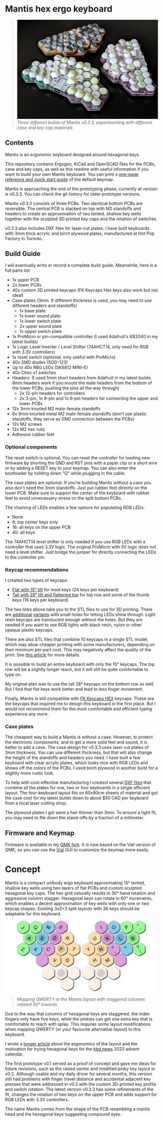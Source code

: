 # Mantis hex ergo keyboard

>![photo](assets/mantis-x3.jpg)
>_Three different builds of Mantis v0.3.3, experimenting with different case and key cap materials_

## Contents

Mantis is an ergonomic keyboard designed around hexagonal keys.

This repository contains Ergogen, KiCad and OpenSCAD files for the PCBs, case and key caps, as well as this readme with useful information if you want to build your own Mantis keyboard. You can print a [one-page reference and quick start guide](https://github.com/fxkuehl/mantis/blob/main/keymap.pdf) of the default keymap.

Mantis is approaching the end of the prototyping phase, currently at version is v0.3.3. You can check the git history for older prototype versions.

Mantis v0.3.3 consists of three PCBs. Two identical bottom PCBs are reversible. The central PCB is stacked on top with M2 standoffs and headers to create an approximation of two tented, shallow key wells together with the sculpted 3D printed key caps and the rotation of switches.

v0.3.3 also includes DXF files for laser-cut plates. I have built keyboards with 3mm thick acrylic and birch plywood plates, manufactured at Hot Pop Factory in Toronto.

## Build Guide

I will eventually write or record a complete build guide. Meanwhile, here is a full parts list:

- 1x upper PCB
- 2x lower PCBs
- 40x custom 3D printed keycaps (FK Keycaps Hex keys also work but not ideal)
- Case plates (3mm. If different thickness is used, you may need to use different headers and standoffs)
    - 1x base plate
    - 1x lower sound plate
    - 1x lower switch plate
    - 2x upper sound plate
    - 1x upper switch plate
- 1x ProMicro or pin-compatible controller (I used Adafruit's KB2040 in my latest builds)
- 1x Logic Level Inverter / Level Shifter (74AHCT14, only need for RGB with 3.3V controllers)
- 1x reset switch (optional, only useful with ProMicro)
- 40x SMD diodes (SOD-123)
- Up to 40x RBG LEDs (SK6812 MINI-E)
- 40x Choc v1 switches
- Headers: (I used 5mm short headers from Adafruit in my latest builds. 8mm headers work if you mount the male headers from the bottom of the lower PCBs, pushing the pins all the way through)
    - 2x 12-pin headers for controllers
    - 2x 3-pin, 1x 8-pin and 1x 6-pin headers for connecting the upper and lower PCBs
- 12x 3mm knurled M2 male-female standoffs
- 6x 9mm knurled metal M2 male-female standoffs (don't use plastic standoffs, they serve as GND connection between the PCBs)
- 12x M2 screws
- 12x M2 hex nuts
- Adhesive rubber feet

### Optional components

The reset switch is optional. You can reset the controller for loading new firmware by shorting the GND and RST pins with a paper clip or a short wire or by adding a RESET key to your keymap. You can also enter the bootloader by holding down "Q" while plugging in the cable.

The case plates are optional. If you're building Mantis without a case you also don't need the 3mm standoffs. Just put rubber feet directly on the lower PCB. Make sure to support the center of the keyboard with rubber feet to avoid unnecessary stress on the split bottom PCBs.

The chaining of LEDs enables a few options for populating RGB LEDs:

- None
- 6: top center keys only
- 16: all keys on the upper PCB
- 40: all keys

The 74AHCT14 level shifter is only needed if you use RGB LEDs with a controller that uses 3.3V logic. The original ProMicro with 5V logic does not need a level shifter. Just bridge the jumper for directly connecting the LEDs to the controller pin.

### Keycap recommendations

I created two types of keycaps:

- [Flat with 15° tilt](https://github.com/fxkuehl/mantis/blob/main/keycap/keycap-v2-15-solid.stl) for most keys (24 keys per keyboard)
- [Tall with 28° tilt and flattened top](https://github.com/fxkuehl/mantis/blob/main/keycap/keycap-v3-28-solid.stl) for top row and some of the thumb keys (16 keys per keyboard)

The two links above take you to the STL files to use for 3D printing. There are [additional](https://github.com/fxkuehl/mantis/blob/main/keycap/keycap-v2-15.stl) [variants](https://github.com/fxkuehl/mantis/blob/main/keycap/keycap-v3-28.stl) with small holes for letting LEDs shine through. Light resin keycaps are translucent enough without the holes. But they are needed if you want to see RGB lights with black resin, nylon or other opaque plastic keycaps.

There are also STL files that combine 10 keycaps in a single STL model, which may allow cheaper printing with some manufacturers, depending on their minimum per-part cost. This may negatively affect the quality of the print. See [this article](https://kbd.news/Mantis-keycaps-2157.html) for more details.

It is possible to build an entire keyboard with only the 15° keycaps. The top row will be a slightly longer reach, but it will still be quite comfortable to type on.

My original plan was to use the tall 28° keycaps on the bottom row as well. But I find that flat keys work better and lead to less finger movement.

Finally, Mantis is still compatible with [FK Keycaps HEX](https://fkcaps.com/keycaps/hex) keycaps. These are the keycaps that inspired me to design this keyboard in the first place. But I would not recommend them for the most comfortable and efficient typing experience any more.

### Case plates

The cheapest way to build a Mantis is without a case. However, to protect the electronic components, and to get a more solid feel and sound, it is better to add a case. The case design for v0.3.3 uses laser cut plates of 3mm thickness. You can use different thickness, but that will also change the height of the standoffs and headers you need. I have built a few keyboard with clear acrylic plates, which looks nice with RGB LEDs and shows off the colors of the PCBs. I used birch plywood in another build for a slightly more rustic look.

To help with cost-effective manufacturing I created several [DXF files](https://github.com/fxkuehl/mantis/tree/main/plates/v0.3.3) that combine all the plates for one, two or four keyboards in a single efficient layout. The four-keyboard layout fits on 60x90cm sheets of material and got the case cost for my latest builds down to about $50 CAD per keyboard from a local laser cutting shop.

The plywood plates I got were a hair thinner than 3mm. To ensure a tight fit, you may need to file down the stand-offs by a fraction of a millimeter.

## Firmware and Keymap

Firmware is available in my [QMK fork](https://github.com/fxkuehl/qmk_firmware/tree/mantis-vial-v0.3/keyboards/mantis). It is now based on the Vial version of QMK, so you can use the [Vial](https://get.vial.today/) GUI to customize the keymap more easily.

# Concept

Mantis is a compact unibody ergo keyboard approximating 15° tented, shallow key wells using two layers of flat PCBs and custom sculpted hexagonal key caps. The hex grid naturally results in 30° hand rotation and aggressive column stagger. Hexagonal keys can rotate in 60° increments, which enables a decent approximation of key wells with only one or two keycap shapes. Existing 3x5+3 split layouts with 36 keys should be adaptable for this keyboard.

![Layout diagram](./assets/mantis-layout.svg)
>_Mapping QWERTY to the Mantis layout with staggered columns rotated 30° inwards_

Due to the way that columns of hexagonal keys are staggered, the index fingers only have five keys, while the pinkies can get one extra key that is comfortable to reach with splay. This requires some layout modifications when mapping QWERTY (or your favourite alternative layout) to this keyboard.

I wrote a [longer article](https://kbd.news/Mantis-Hexagonal-Keys-in-Ergonomic-Keyboards-2202.html) about the ergonomics of the layout and the motivation for trying hexagonal keys for the [kbd.news](https://kbd.news/) 2023 advent calendar.

The first prototype v0.1 served as a proof of concept and gave me ideas for future revisions, such as the raised center and modified pinky key layout in v0.2. Although usable and my daily driver for several months, this version still had problems with finger travel distance and accidental adjacent key presses that were addressed in v0.3 with the custom 3D-printed key profile and switch rotation. The latest version v0.3.3 has some refinements of the fit, changes the rotation of two keys on the upper PCB and adds support for RGB LEDs with 3.3V controllers.

The name Mantis comes from the shape of the PCB resembling a mantis head and the hexagonal keys suggesting compound eyes.